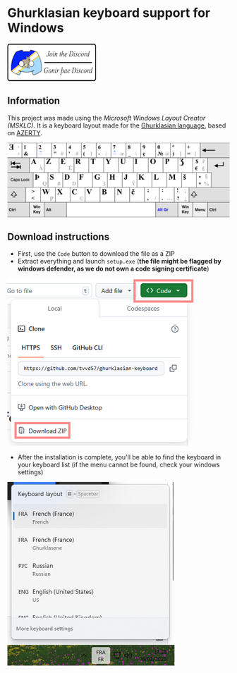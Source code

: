 # Ghurklasian keyboard support for Windows

[![discord join image](files-for-github/low-res.png)](https://discord.gg/8s6U6v7q48)

## Information 

This project was made using the *Microsoft Windows Layout Creator (MSKLC)*. It is a keyboard layout made for the [Ghurklasian language](https://www.ghurklasian-library.com/), based on [AZERTY](https://en.wikipedia.org/wiki/AZERTY).

![layout](files-for-github/layout.png)

## Download instructions

- First, use the ``Code`` button to download the file as a ZIP
- Extract everything and launch ``setup.exe`` (**the file might be flagged by windows defender, as we do not own a code signing certificate**)

![layout](files-for-github/download-intruction.png)

- After the installation is complete, you'll be able to find the keyboard in your keyboard list (if the menu cannot be found, check your windows settings)

![layout](files-for-github/list.png)
